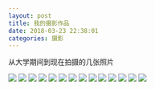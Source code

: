 ```yaml
---
layout: post
title: 我的摄影作品
date: 2018-03-23 22:38:01
categories: 摄影
---
```



从大学期间到现在拍摄的几张照片
<!-- excerpt -->

![](https://pic.me33.cn/2018-04-16-IMG_20171003_170405.jpg)
![](https://pic.me33.cn/2018-04-16-IMG_20170518_184352.jpg)
![](https://pic.me33.cn/2018-04-16-IMG_20161218_153550.jpg)
![](https://pic.me33.cn/2018-04-16-IMG_20161210_182100.jpg)
![](https://pic.me33.cn/2018-04-16-IMG_20160804_183757.jpg)
![](https://pic.me33.cn/2018-04-16-P60515-125116.jpg)
![](https://pic.me33.cn/2018-04-16-P60515-122412.jpg)
![](https://pic.me33.cn/2018-04-16-P60414-181955.jpg)
![](https://pic.me33.cn/2018-04-16-P60414-163717.jpg)
![](https://pic.me33.cn/2018-04-16-P51005-113346.jpg)
![](https://pic.me33.cn/2018-04-16-P50904-194854.jpg)
![](https://pic.me33.cn/2018-04-16-P50830-151509-002.jpg)
![](https://pic.me33.cn/2018-04-16-P50829-211136.jpg)
![](https://pic.me33.cn/2018-04-16-C360_2013-11-03-11-30-37-071.jpg)




